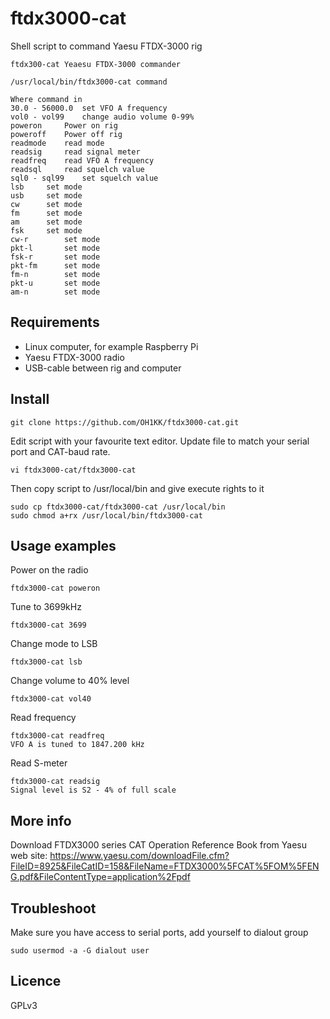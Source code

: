 # ftdx3000-cat
Shell script to command Yaesu FTDX-3000 rig

```
ftdx300-cat Yeaesu FTDX-3000 commander

/usr/local/bin/ftdx3000-cat command

Where command in
30.0 - 56000.0	set VFO A frequency
vol0 - vol99	change audio volume 0-99%
poweron		Power on rig
poweroff	Power off rig
readmode	read mode
readsig		read signal meter
readfreq	read VFO A frequency
readsql		read squelch value
sql0 - sql99	set squelch value
lsb		set mode
usb		set mode
cw		set mode
fm		set mode
am		set mode
fsk		set mode
cw-r		set mode
pkt-l		set mode
fsk-r		set mode
pkt-fm		set mode
fm-n		set mode
pkt-u		set mode
am-n 		set mode
```

## Requirements

* Linux computer, for example Raspberry Pi
* Yaesu FTDX-3000 radio
* USB-cable between rig and computer

## Install

    git clone https://github.com/OH1KK/ftdx3000-cat.git

Edit script with your favourite text editor. Update file to match your serial port and CAT-baud rate.

    vi ftdx3000-cat/ftdx3000-cat 
    
Then copy script to /usr/local/bin and give execute rights to it

    sudo cp ftdx3000-cat/ftdx3000-cat /usr/local/bin
    sudo chmod a+rx /usr/local/bin/ftdx3000-cat

## Usage examples

Power on the radio

    ftdx3000-cat poweron

Tune to 3699kHz

    ftdx3000-cat 3699

Change mode to LSB

    ftdx3000-cat lsb
   
Change volume to 40% level

    ftdx3000-cat vol40

Read frequency

    ftdx3000-cat readfreq
    VFO A is tuned to 1847.200 kHz

Read S-meter

    ftdx3000-cat readsig
    Signal level is S2 - 4% of full scale

## More info

Download FTDX3000 series CAT Operation Reference Book from Yaesu web site: https://www.yaesu.com/downloadFile.cfm?FileID=8925&FileCatID=158&FileName=FTDX3000%5FCAT%5FOM%5FENG.pdf&FileContentType=application%2Fpdf

## Troubleshoot

Make sure you have access to serial ports, add yourself to dialout group

    sudo usermod -a -G dialout user

## Licence

GPLv3
